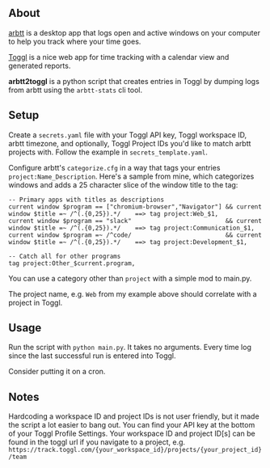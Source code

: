 ## About

[arbtt](https://arbtt.nomeata.de/#what) is a desktop app that logs open and active windows on your computer to help you track where your time goes.

[Toggl](https://toggl.com/track/) is a nice web app for time tracking with a calendar view and generated reports.

**arbtt2toggl** is a python script that creates entries in Toggl by dumping logs from arbtt using the `arbtt-stats` cli tool.

## Setup
Create a `secrets.yaml` file with your Toggl API key, Toggl workspace ID, arbtt timezone, and optionally, Toggl Project IDs you'd like to match arbtt projects with. Follow the example in `secrets_template.yaml`.

Configure arbtt's `categorize.cfg` in a way that tags your entries `project:Name_Description`. Here's a sample from mine, which categorizes windows and adds a 25 character slice of the window title to the tag:
```
-- Primary apps with titles as descriptions
current window $program == ["chromium-browser","Navigator"] && current window $title =~ /^(.{0,25}).*/    ==> tag project:Web_$1,
current window $program == "slack"                          && current window $title =~ /^(.{0,25}).*/    ==> tag project:Communication_$1,
current window $program =~ /^code/                          && current window $title =~ /^(.{0,25}).*/    ==> tag project:Development_$1,

-- Catch all for other programs
tag project:Other_$current.program,
```
You can use a category other than `project` with a simple mod to main.py.

The project name, e.g. `Web` from my example above should correlate with a project in Toggl.

## Usage
Run the script with `python main.py`. It takes no arguments. Every time log since the last successful run is entered into Toggl.

Consider putting it on a cron.

## Notes
Hardcoding a workspace ID and project IDs is not user friendly, but it made the script a lot easier to bang out. You can find your API key at the bottom of your Toggl Profile Settings. Your workspace ID and project ID[s] can be found in the toggl url if you navigate to a project, e.g. `https://track.toggl.com/{your_workspace_id}/projects/{your_project_id}/team`